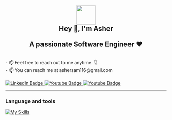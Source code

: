 <h2 align="center">
<img src="https://emojis.slackmojis.com/emojis/images/1531849430/4246/blob-sunglasses.gif?1531849430" width="60"/> 
<br/> 
Hey 👋, I'm Asher<br><br>
A passionate Software Engineer ❤️
</h2>

<br>
- 📫 Feel free to reach out to me anytime. 👇
<br>
- 📫 You can reach me at ashersam116@gmail.com
<br>
<br>

<div id="badges" >
  <a href="https://www.linkedin.com/">
    <img src="https://img.shields.io/badge/LinkedIn-%230077B5.svg?style=for-the-badge&logo=linkedin&logoColor=white" alt="LinkedIn Badge"/>
  </a>
  <a href="https://t.me/ashermuzic">
    <img src="https://img.shields.io/badge/Telegram-red?style=for-the-badge&logo=telegram&logoColor=white" alt="Youtube Badge"/>
  </a>
   <a href="https://www.instagram.com/ashermuzic/">
    <img src="https://img.shields.io/badge/Instagram-E47?style=for-the-badge&logo=telegram&logoColor=white" alt="Youtube Badge"/>
  </a>
</div>


---

### Language and tools

[![My Skills](https://skillicons.dev/icons?i=go,js,babel,bootstrap,react,graphql,jest,mysql,nextjs,redux,tailwind,nodejs,html,ts,sass,python,express,php,css,figma,git,heroku,vercel,firebase,cpp,java,mongo&theme=dark)](https://skillicons.dev)

